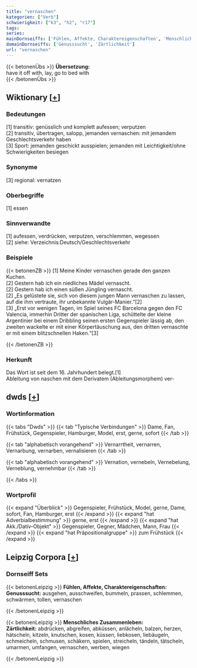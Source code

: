 ```yaml
---
title: "vernaschen"
kategorien: ["Verb"]
schwierigkeit: ["k3", "h2", "r17"]
tags:
series:
mainDornseiffs: ['Fühlen, Affekte, Charaktereigenschaften', 'Menschliches Zusammenleben']
domainDornseiffs: ['Genusssucht', 'Zärtlichkeit']
url: "vernaschen"
---
```


{{< betonenÜbs >}}
**Übersetzung:**  
have it off with, lay, go to bed with  
{{< /betonenÜbs >}}

## Wiktionary [[+](https://de.wiktionary.org/wiki/vernaschen)]

### Bedeutungen
[1] transitiv: genüsslich und komplett aufessen; verputzen  
[2] transitiv, übertragen, salopp, jemanden vernaschen: mit jemandem Geschlechtsverkehr haben  
[3] Sport: jemanden geschickt ausspielen; jemanden mit Leichtigkeit/ohne Schwierigkeiten besiegen  

### Synonyme
[3] regional: vernatzen  

### Oberbegriffe
[1] essen  

### Sinnverwandte
[1] aufessen, verdrücken, verputzen, verschlemmen, wegessen  
[2] siehe: Verzeichnis:Deutsch/Geschlechtsverkehr  

### Beispiele
{{< betonenZB >}}
[1] Meine Kinder vernaschen gerade den ganzen Kuchen.  
[2] Gestern hab ich ein niedliches Mädel vernascht.  
[2] Gestern hab ich einen süßen Jüngling vernascht.  
[2] „Es gelüstete sie, sich von diesem jungen Mann vernaschen zu lassen, auf die ihm vertraute, ihr unbekannte Vulgär-Manier.“[2]  
[3] „Erst vor wenigen Tagen, im Spiel seines FC Barcelona gegen den FC Valencia, immerhin Dritter der spanischen Liga, schüttelte der kleine Argentinier bei einem Dribbling seinen ersten Gegenspieler lässig ab, den zweiten wackelte er mit einer Körpertäuschung aus, den dritten vernaschte er mit einem blitzschnellen Haken.“[3]  

{{< /betonenZB >}}
### Herkunft
Das Wort ist seit dem 16. Jahrhundert belegt.[1]  
Ableitung von naschen mit dem Derivatem (Ableitungsmorphem) ver-  



## dwds [[+](https://www.dwds.de/wb/vernaschen)]

### Wortinformation
{{< tabs "Dwds" >}}
{{< tab "Typische Verbindungen" >}}
Dame, Fan, Frühstück, Gegenspieler, Hamburger, Model, erst, gerne, sofort
{{< /tab >}}

{{< tab "alphabetisch vorangehend" >}}
Vernarrtheit, vernarren, Vernarbung, vernarben, vernalisieren
{{< /tab >}}

{{< tab "alphabetisch vorangehend" >}}
Vernation, vernebeln, Vernebelung, Verneblung, vernehmbar
{{< /tab >}}

{{< /tabs >}}

### Wortprofil
{{< expand "Überblick" >}} Gegenspieler, Frühstück, Model, gerne, Dame, sofort, Fan, Hamburger, erst {{< /expand >}}
{{< expand "hat Adverbialbestimmung" >}} gerne, erst {{< /expand >}}
{{< expand "hat Akk./Dativ-Objekt" >}} Gegenspieler, Gegner, Mädchen, Mann, Frau {{< /expand >}}
{{< expand "hat Präpositionalgruppe" >}} zum Frühstück {{< /expand >}}

## Leipzig Corpora [[+](https://corpora.uni-leipzig.de/en/res?word=vernaschen&corpusId=deu_newscrawl-public_2018)]

### Dornseiff Sets
{{< betonenLeipzig >}}
**Fühlen, Affekte, Charaktereigenschaften:**  
**Genusssucht:** ausgehen, ausschweifen, bummeln, prassen, schlemmen, schwärmen, tollen, vernaschen  

{{< /betonenLeipzig >}}


{{< betonenLeipzig >}}
**Menschliches Zusammenleben:**  
**Zärtlichkeit:** abdrücken, abgreifen, abküssen, anlächeln, balzen, herzen, hätscheln, kitzeln, knutschen, kosen, küssen, liebkosen, liebäugeln, schmeicheln, schmusen, schäkern, spielen, streicheln, tändeln, tätscheln, umarmen, umfangen, vernaschen, werben, wiegen  

{{< /betonenLeipzig >}}
